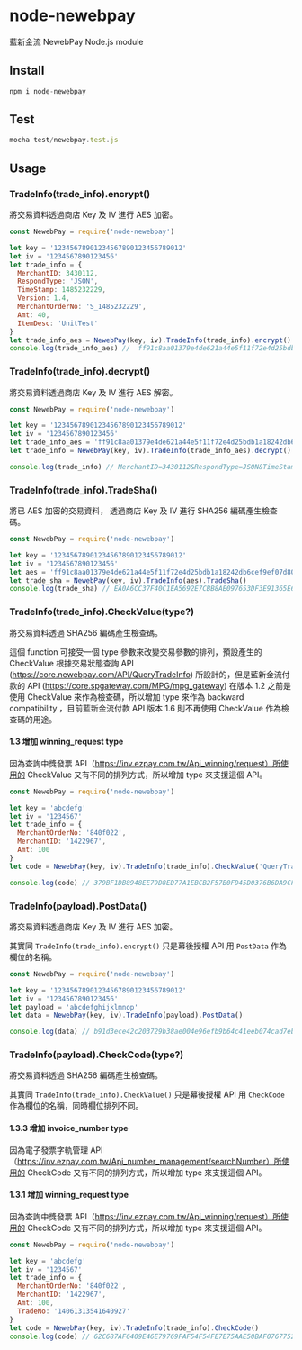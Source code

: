 # node-newebpay

藍新金流 NewebPay Node.js module

## Install

```js
npm i node-newebpay
```

## Test

```js
mocha test/newebpay.test.js
```

## Usage

### TradeInfo(trade_info).encrypt()

將交易資料透過商店 Key 及 IV 進行 AES 加密。

```js
const NewebPay = require('node-newebpay')

let key = '12345678901234567890123456789012'
let iv = '1234567890123456'
let trade_info = {
  MerchantID: 3430112,
  RespondType: 'JSON',
  TimeStamp: 1485232229,
  Version: 1.4,
  MerchantOrderNo: 'S_1485232229', 
  Amt: 40,
  ItemDesc: 'UnitTest'
}
let trade_info_aes = NewebPay(key, iv).TradeInfo(trade_info).encrypt()
console.log(trade_info_aes) //  ff91c8aa01379e4de621a44e5f11f72e4d25bdb1a18242db6cef9ef07d80b0165e476fd1d9acaa53170272c82d122961e1a0700a7427cfa1cf90db7f6d6593bbc93102a4d4b9b66d9974c13c31a7ab4bba1d4e0790f0cbbbd7ad64c6d3c8012a601ceaa808bff70f94a8efa5a4f984b9d41304ffd879612177c622f75f4214fa
```

### TradeInfo(trade_info).decrypt()

將交易資料透過商店 Key 及 IV 進行 AES 解密。

```js
const NewebPay = require('node-newebpay')

let key = '12345678901234567890123456789012'
let iv = '1234567890123456'
let trade_info_aes = 'ff91c8aa01379e4de621a44e5f11f72e4d25bdb1a18242db6cef9ef07d80b0165e476fd1d9acaa53170272c82d122961e1a0700a7427cfa1cf90db7f6d6593bbc93102a4d4b9b66d9974c13c31a7ab4bba1d4e0790f0cbbbd7ad64c6d3c8012a601ceaa808bff70f94a8efa5a4f984b9d41304ffd879612177c622f75f4214fa'
let trade_info = NewebPay(key, iv).TradeInfo(trade_info_aes).decrypt()

console.log(trade_info) // MerchantID=3430112&RespondType=JSON&TimeStamp=1485232229&Version=1.4&MerchantOrderNo=S_1485232229&Amt=40&ItemDesc=UnitTest
```

### TradeInfo(trade_info).TradeSha()

將已 AES 加密的交易資料， 透過商店 Key 及 IV 進行 SHA256 編碼產生檢查碼。

```js
const NewebPay = require('node-newebpay')

let key = '12345678901234567890123456789012'
let iv = '1234567890123456'
let aes = 'ff91c8aa01379e4de621a44e5f11f72e4d25bdb1a18242db6cef9ef07d80b0165e476fd1d9acaa53170272c82d122961e1a0700a7427cfa1cf90db7f6d6593bbc93102a4d4b9b66d9974c13c31a7ab4bba1d4e0790f0cbbbd7ad64c6d3c8012a601ceaa808bff70f94a8efa5a4f984b9d41304ffd879612177c622f75f4214fa'
let trade_sha = NewebPay(key, iv).TradeInfo(aes).TradeSha()
console.log(trade_sha) // EA0A6CC37F40C1EA5692E7CBB8AE097653DF3E91365E6A9CD7E91312413C7BB8
```

### TradeInfo(trade_info).CheckValue(type?)

將交易資料透過 SHA256 編碼產生檢查碼。

這個 function 可接受一個 type 參數來改變交易參數的排列，預設產生的 CheckValue 根據交易狀態查詢 API (https://core.newebpay.com/API/QueryTradeInfo) 所設計的，但是藍新金流付款的 API (https://core.spgateway.com/MPG/mpg_gateway) 在版本 1.2 之前是使用 CheckValue 來作為檢查碼，所以增加 type 來作為 backward compatibility ，目前藍新金流付款 API 版本 1.6 則不再使用 CheckValue 作為檢查碼的用途。

#### 1.3 增加 winning_request type

因為查詢中獎發票 API（https://inv.ezpay.com.tw/Api_winning/request）所使用的 CheckValue 又有不同的排列方式，所以增加 type 來支援這個 API。

```js
const NewebPay = require('node-newebpay')

let key = 'abcdefg'
let iv = '1234567'
let trade_info = {
  MerchantOrderNo: '840f022',
  MerchantID: '1422967',
  Amt: 100
}
let code = NewebPay(key, iv).TradeInfo(trade_info).CheckValue('QueryTradeInfo')

console.log(code) // 379BF1DB8948EE79D8ED77A1EBCB2F57B0FD45D0376B6DA9CF85F539CEF1C127
```

### TradeInfo(payload).PostData()

將交易資料透過商店 Key 及 IV 進行 AES 加密。

其實同 `TradeInfo(trade_info).encrypt()` 只是幕後授權 API 用 `PostData` 作為欄位的名稱。

```js
const NewebPay = require('node-newebpay')

let key = '12345678901234567890123456789012'
let iv = '1234567890123456'
let payload = 'abcdefghijklmnop'
let data = NewebPay(key, iv).TradeInfo(payload).PostData()

console.log(data) // b91d3ece42c203729b38ae004e96efb9b64c41eeb074cad7ebafa3973181d233
```

### TradeInfo(payload).CheckCode(type?)

將交易資料透過 SHA256 編碼產生檢查碼。

其實同 `TradeInfo(trade_info).CheckValue()` 只是幕後授權 API 用 `CheckCode` 作為欄位的名稱，同時欄位排列不同。

#### 1.3.3 增加 invoice_number type

因為電子發票字軌管理 API（https://inv.ezpay.com.tw/Api_number_management/searchNumber）所使用的 CheckCode 又有不同的排列方式，所以增加 type 來支援這個 API。

#### 1.3.1 增加 winning_request type

因為查詢中獎發票 API（https://inv.ezpay.com.tw/Api_winning/request）所使用的 CheckCode 又有不同的排列方式，所以增加 type 來支援這個 API。

```js
const NewebPay = require('node-newebpay')

let key = 'abcdefg'
let iv = '1234567'
let trade_info = {
  MerchantOrderNo: '840f022',
  MerchantID: '1422967',
  Amt: 100,
  TradeNo: '14061313541640927'
}
let code = NewebPay(key, iv).TradeInfo(trade_info).CheckCode()
console.log(code) // 62C687AF6409E46E79769FAF54F54FE7E75AAE50BAF0767752A5C337670B8EDB
```